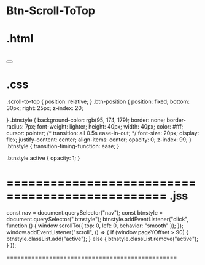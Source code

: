 # Btn-Scroll-ToTop
.html
================================================
  <button type="button" class="scroll-to-top btn-position btnstyle" onclick="goToTop();"><i
    class="fa-solid fa-angle-up"></i></button>
================================================

.css
================================================
.scroll-to-top {
    position: relative;
}
.btn-position {
    position: fixed;
    bottom: 30px;
    right: 25px;
    z-index: 20;

}
.btnstyle {
    background-color: rgb(95, 174, 179);
    border: none;
    border-radius: 7px;
    font-weight: lighter;
    height: 40px;
    width: 40px;
    color: #fff;
    cursor: pointer;
    /* transition: all 0.5s ease-in-out; */
    font-size: 20px;
    display: flex;
    justify-content: center;
    align-items: center;
    opacity: 0;
    z-index: 99;
}
.btnstyle {
    transition-timing-function: ease;
}

.btnstyle.active {
    opacity: 1;
}

================================================
.jss
================================================
 const nav = document.querySelector("nav");
    const btnstyle = document.querySelector(".btnstyle");
    btnstyle.addEventListener("click", function () {
      window.scrollTo({ top: 0, left: 0, behavior: "smooth" });
    });
    window.addEventListener("scroll", () => {
      if (window.pageYOffset > 90) {
        btnstyle.classList.add("active");
      } else {
        btnstyle.classList.remove("active");
      }
    });

================================================


